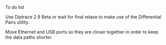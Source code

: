 To do list

Use Diptrace 2.9 Beta or wait for final relase to make use of the Differential Pairs utility. 

Move Ethernet and USB ports so they are closer together in order to keep the data paths shorter.

